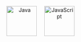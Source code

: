 <p align="center">
  <img src="https://img.icons8.com/color/96/000000/java-coffee-cup-logo--v1.png" alt="Java" width="80" />
  &nbsp;&nbsp;&nbsp;
  <img src="https://img.icons8.com/color/96/000000/javascript--v1.png" alt="JavaScript" width="80" />
</p>
